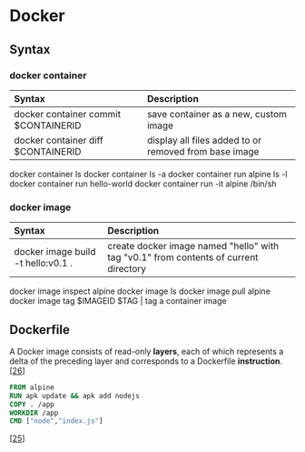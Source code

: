 # Docker
## Syntax
### docker container
Syntax  | Description
:---    | :---
docker container commit $CONTAINERID | save container as a new, custom image
docker container diff $CONTAINERID | display all files added to or removed from base image
docker container ls
docker container ls -a
docker container run alpine ls -l 
docker container run hello-world 
docker container run -it alpine /bin/sh 

### docker image
Syntax  | Description
:---    | :---
docker image build -t hello:v0.1 . | create docker image named "hello" with tag "v0.1" from contents of current directory
docker image inspect alpine
docker image ls
docker image pull alpine
docker image tag $IMAGEID $TAG | tag a container image

## Dockerfile
A Docker image consists of read-only **layers**, each of which represents a delta of the preceding layer and corresponds to a Dockerfile **instruction**. [[26](#sources)]
```dockerfile
FROM alpine
RUN apk update && apk add nodejs
COPY . /app
WORKDIR /app
CMD ["node","index.js"]
```
[[25](README.md#sources)]